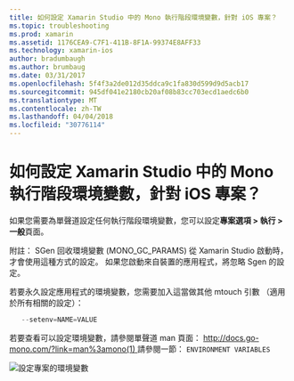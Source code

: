 ```yaml
---
title: 如何設定 Xamarin Studio 中的 Mono 執行階段環境變數，針對 iOS 專案？
ms.topic: troubleshooting
ms.prod: xamarin
ms.assetid: 1176CEA9-C7F1-411B-8F1A-99374E8AFF33
ms.technology: xamarin-ios
author: bradumbaugh
ms.author: brumbaug
ms.date: 03/31/2017
ms.openlocfilehash: 5f4f3a2de012d35ddca9c1fa830d599d9d5acb17
ms.sourcegitcommit: 945df041e2180cb20af08b83cc703ecd1aedc6b0
ms.translationtype: MT
ms.contentlocale: zh-TW
ms.lasthandoff: 04/04/2018
ms.locfileid: "30776114"
---
```

# <a name="how-do-i-set-mono-runtime-environment-variables-for-ios-projects-in-xamarin-studio"></a>如何設定 Xamarin Studio 中的 Mono 執行階段環境變數，針對 iOS 專案？

如果您需要為單聲道設定任何執行階段環境變數，您可以設定**專案選項 > 執行 > 一般**頁面。

附註： SGen 回收環境變數 (MONO\_GC\_PARAMS) 從 Xamarin Studio 啟動時，才會使用這種方式的設定。 如果您啟動來自裝置的應用程式，將忽略 Sgen 的設定。 

若要永久設定應用程式的環境變數，您需要加入這當做其他 mtouch 引數 （適用於所有相關的設定）：

```csharp
   --setenv=NAME=VALUE
```

若要查看可以設定環境變數，請參閱單聲道 man 頁面： [ http://docs.go-mono.com/?link=man%3amono(1) ](http://docs.go-mono.com/?link=man%3amono(1))請參閱一節： `ENVIRONMENT VARIABLES`

![](xs-mono-runtime-images/environment-variables.jpg "設定專案的環境變數")
